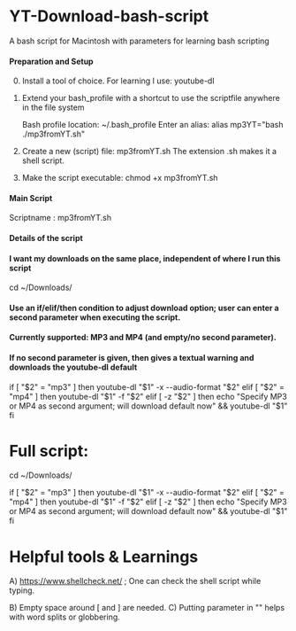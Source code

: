 # YT-Download-bash-script
A bash script for Macintosh with parameters for learning bash scripting

#### Preparation and Setup
0. Install a tool of choice. For learning I use: youtube-dl

1. Extend your bash_profile with a shortcut to use the scriptfile anywhere in the file system

    Bash profile location: ~/.bash_profile
    Enter an alias:      alias mp3YT="bash ./mp3fromYT.sh"
    
2. Create a new (script) file: mp3fromYT.sh
    The extension .sh makes it a shell script.
    
3. Make the script executable: chmod +x mp3fromYT.sh



#### Main Script
Scriptname : mp3fromYT.sh

#### Details of the script
#### I want my downloads on the same place, independent of where I run this script
cd ~/Downloads/

#### Use an if/elif/then condition to adjust download option; user can enter a second parameter when executing the script.
#### Currently supported: MP3 and MP4 (and empty/no second parameter).

#### If no second parameter is given, then gives a textual warning and downloads the youtube-dl default

if [ "$2" = "mp3" ]
        then youtube-dl "$1" -x --audio-format "$2"
  elif [ "$2" = "mp4" ]
        then youtube-dl "$1" -f  "$2"
  elif [ -z "$2" ]
        then echo "Specify MP3 or MP4 as second argument; will download default now" && youtube-dl "$1"
fi



# Full script:
cd ~/Downloads/

if [ "$2" = "mp3" ]
        then youtube-dl "$1" -x --audio-format "$2"
  elif [ "$2" = "mp4" ]
        then youtube-dl "$1" -f  "$2"
  elif [ -z "$2" ]
        then echo "Specify MP3 or MP4 as second argument; will download default now" && youtube-dl "$1"
fi


# Helpful tools & Learnings
A) https://www.shellcheck.net/ ; One can check the shell script while typing.

B) Empty space around [ and ] are needed. 
C) Putting parameter in "" helps with word splits or globbering.

